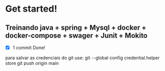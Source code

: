 # Get started!

## Treinando java + spring + Mysql + docker + docker-compose + swager + Junit + Mokito

- [x] 1 commit Done!

para salvar as credenciais do git use:
git --global config credential.helper store
git push origin main
